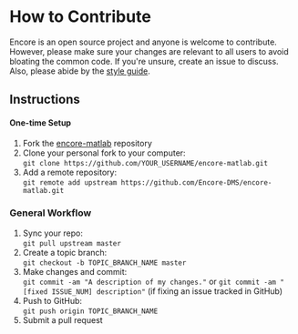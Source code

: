 # How to Contribute

Encore is an open source project and anyone is welcome to contribute. However, please make sure your changes are relevant to all users to avoid bloating the common code. If you're unsure, create an issue to discuss. Also, please abide by the [style guide](Style-Guide).

## Instructions

#### One-time Setup
1. Fork the [encore-matlab](https://github.com/Encore-DMS/encore-matlab) repository
1. Clone your personal fork to your computer:  
`git clone https://github.com/YOUR_USERNAME/encore-matlab.git`
1. Add a remote repository:  
`git remote add upstream https://github.com/Encore-DMS/encore-matlab.git`

### General Workflow
1. Sync your repo:  
`git pull upstream master`
1. Create a topic branch:  
`git checkout -b TOPIC_BRANCH_NAME master`
1. Make changes and commit:  
`git commit -am "A description of my changes."` or `git commit -am "[fixed ISSUE_NUM] description"` (if fixing an issue tracked in GitHub)
1. Push to GitHub:  
`git push origin TOPIC_BRANCH_NAME`
1. Submit a pull request
